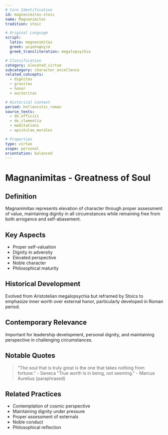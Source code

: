 ```yaml
---
# Core Identification
id: magnanimitas-stoic
name: Magnanimitas
tradition: stoic

# Original Language
script:
  latin: magnanimitas
  greek: μεγαλοψυχία
  greek_transliteration: megalopsychia

# Classification
category: elevated_virtue
subcategory: character_excellence
related_concepts:
  - dignitas
  - gravitas
  - honor
  - auctoritas

# Historical Context
period: hellenistic_roman
source_texts:
  - de_officiis
  - de_clementia
  - meditations
  - epistulae_morales

# Properties
type: virtue
scope: personal
orientation: balanced
---
```


# Magnanimitas - Greatness of Soul

## Definition
Magnanimitas represents elevation of character through proper assessment of value, maintaining dignity in all circumstances while remaining free from both arrogance and self-abasement.

## Key Aspects
- Proper self-valuation
- Dignity in adversity
- Elevated perspective
- Noble character
- Philosophical maturity

## Historical Development
Evolved from Aristotelian megalopsychia but reframed by Stoics to emphasize inner worth over external honor, particularly developed in Roman period.

## Contemporary Relevance
Important for leadership development, personal dignity, and maintaining perspective in challenging circumstances.

## Notable Quotes
> "The soul that is truly great is the one that takes nothing from fortune." - Seneca
> "True worth is in being, not seeming." - Marcus Aurelius (paraphrased)

## Related Practices
- Contemplation of cosmic perspective
- Maintaining dignity under pressure
- Proper assessment of externals
- Noble conduct
- Philosophical reflection